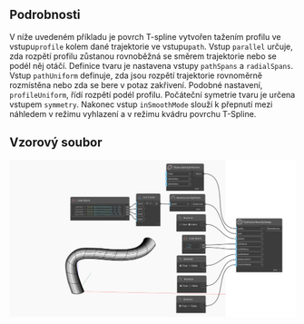 ## Podrobnosti
V níže uvedeném příkladu je povrch T-spline vytvořen tažením profilu ve vstupu`profile` kolem dané trajektorie ve vstupu`path`. Vstup `parallel` určuje, zda rozpětí profilu zůstanou rovnoběžná se směrem trajektorie nebo se podél něj otáčí. Definice tvaru je nastavena vstupy `pathSpans` a `radialSpans`. Vstup `pathUniform` definuje, zda jsou rozpětí trajektorie rovnoměrně rozmístěna nebo zda se bere v potaz zakřivení. Podobné nastavení, `profileUniform`, řídí rozpětí podél profilu. Počáteční symetrie tvaru je určena vstupem `symmetry`. Nakonec vstup `inSmoothMode` slouží k přepnutí mezi náhledem v režimu vyhlazení a v režimu kvádru povrchu T-Spline.

## Vzorový soubor

![Example](./Autodesk.DesignScript.Geometry.TSpline.TSplineSurface.BySweep_img.jpg)
